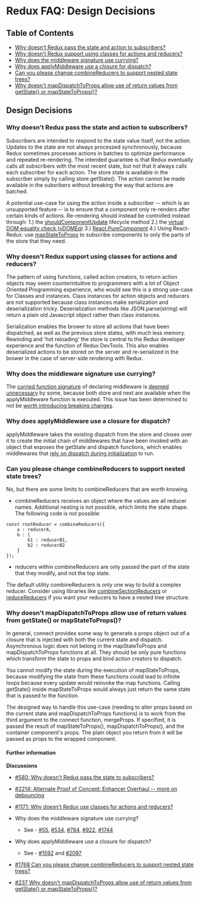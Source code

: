 # Redux FAQ: Design Decisions

## Table of Contents

- [Why doesn't Redux pass the state and action to subscribers?](#does-not-pass-state-action-to-subscribers) 
- [Why doesn't Redux support using classes for actions and reducers?](#does-not-support-classes) 
- [Why does the middleware signature use currying?](#why-currying)
- [Why does applyMiddleware use a closure for dispatch?](#closure-dispatch)
- [Can you please change combineReducers to support nested state trees?](#combineReducers-limitations)
- [Why doesn't mapDispatchToProps allow use of return values from getState() or mapStateToProps()?](#no-asynch-in-mapDispatchToProps)


## Design Decisions

<a id="does-not-pass-state-action-to-subscribers"></a>
### Why doesn't Redux pass the state and action to subscribers?
Subscribers are intended to respond to the state value itself, not the action. Updates to the state are not always processed synchronously, because Redux sometimes processes actions in batches to optimize performance and repeated re-rendering. The intended guarantee is that Redux eventually calls all subscribers with the most recent state, but not that it always calls each subscriber for each action. The store state is available in the subscriber simply by calling store.getState(). The action cannot be made available in the subsribers without breaking the way that actions are batched. 

A potential use-case for using the action inside a subscriber -- which is an unsupported feature -- is to ensure that a component only re-renders after certain kinds of actions. Re-rendering should instead be controlled instead through:
1.) the [shouldComponentUpdate](https://facebook.github.io/react/docs/react-component.html#shouldcomponentupdate) lifecycle method
2.) the [virtual DOM equality check (vDOMEq)](https://facebook.github.io/react/docs/optimizing-performance.html#avoid-reconciliation)
3.) [React.PureComponent](https://facebook.github.io/react/docs/optimizing-performance.html#examples)
4.) Using React-Redux: use [mapStateToProps](https://github.com/reactjs/react-redux/blob/master/docs/api.md#connectmapstatetoprops-mapdispatchtoprops-mergeprops-options) to subscribe components to only the parts of the store that they need.

<a id="does-not-support-classes"></a>
### Why doesn't Redux support using classes for actions and reducers?
The pattern of using functions, called action creators, to return action objects may seem counterintuitive to programmers with a lot of Object Oriented Programming experience, who would see this is a strong use-case for Classes and instances. Class instances for action objects and reducers are not supported because class instances make serialization and deserialization tricky. Deserialization methods like JSON.parse(string) will return a plain old Javascript object rather than class instances. 

Serialization enables the brower to store all actions that have been dispatched, as well as the previous store states, with much less memory. Rewinding and 'hot reloading' the store is central to the Redux developer experience and the function of Redux DevTools. This also enables deserialized actions to be stored on the server and re-serialized in the brower in the case of server-side rendering with Redux.

<a id="why-currying"></a>
### Why does the middleware signature use currying?
The [curried function signature](https://github.com/reactjs/redux/issues/1744) of declaring middleware is [deemed unnecessary](https://github.com/reactjs/redux/pull/784) by some, because both store and next are available when the applyMiddleware function is executed. This issue has been determined to not be [worth introducing breaking changes](https://github.com/reactjs/redux/issues/1744).

<a id="closure-dispatch"></a>
### Why does applyMiddleware use a closure for dispatch?
applyMiddleware takes the existing dispatch from the store and closes over it to create the initial chain of middlewares that have been invoked with an object that exposes the getState and dispatch functions, which enables middlewares that [rely on dispatch during initialization](https://github.com/reactjs/redux/pull/1592) to run. 

<a id="combineReducers-limitations"></a>
### Can you please change combineReducers to support nested state trees?
No, but there are some limits to combineReducers that are worth knowing.
- combineReducers receives an object where the values are all reducer names. Additional nesting is not possible, which limits the state shape. The following code is not possible:
```
const rootReducer = combineReducers({
    a : reducerA,
    b : {
        b1 : reducerB1,
        b2 : reducerB2
    }
});
```
- reducers within combineReducers are only passed the part of the state that they modify, and not the top state.

The default utility combineReducers is only one way to build a complex reducer. Consider using libraries like [combineSectionReducers](https://github.com/ryo33/combine-section-reducers) or [reduceReducers](https://github.com/acdlite/reduce-reducers) if you want your reducers to have a nested tree structure.

<a id="no-asynch-in-mapDispatchToProps"></a>
### Why doesn't mapDispatchToProps allow use of return values from getState() or mapStateToProps()?
In general, connect provides some way to generate a props object out of a closure that is injected with both the current state and dispatch. Asynchronous logic does not belong in the mapStateToProps and mapDispatchToProps functions at all. They should be only pure functions which transform the state to props and bind action creators to dispatch. 

You cannot modify the state during the execution of mapStateToProps, because modifying the state from these functions could lead to infinite loops because every update would reinvoke the map functions. Calling getState() inside mapStateToProps would always just return the same state that is passed to the function. 

The designed way to handle this use-case (needing to alter props based on the current state and mapDispatchToProps functions) is to work from the third argument to the connect function, mergeProps. If specified, it is passed the result of mapStateToProps(), mapDispatchToProps(), and the container component's props. The plain object you return from it will be passed as props to the wrapped component.

#### Further information
**Discussions**
* [#580: Why doesn't Redux pass the state to subscribers?](https://github.com/reactjs/redux/issues/580)
* [#2214: Alternate Proof of Concept: Enhancer Overhaul -- more on debouncing](https://github.com/reactjs/redux/pull/2214)

* [#1171: Why doesn't Redux use classes for actions and reducers?](https://github.com/reactjs/redux/issues/1171#issuecomment-196819727)
* Why does the middleware signature use currying?
    * See - [#55](https://github.com/reactjs/redux/pull/55), [#534](https://github.com/reactjs/redux/issues/534), [#784](https://github.com/reactjs/redux/pull/784), [#922](https://github.com/reactjs/redux/issues/922), [#1744](https://github.com/reactjs/redux/issues/1744)
* Why does applyMiddleware use a closure for dispatch?
    * See - [#1592](https://github.com/reactjs/redux/pull/1592) and [#2097](https://github.com/reactjs/redux/issues/2097)
* [#1768 Can you please change combineReducers to support nested state trees?](https://github.com/reactjs/redux/pull/1768)
* [#237 Why doesn't mapDispatchToProps allow use of return values from getState() or mapStateToProps()?](https://github.com/reactjs/react-redux/issues/237)
